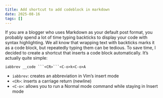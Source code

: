 ```yaml
---
title: Add shortcut to add codeblock in markdown
date: 2025-08-16
tags: []
---
```


If you are a blogger who uses Markdown as your default post format, you probably spend a lot of time typing backticks to display your code with syntax highlighting. We all know that wrapping text with backticks marks it as a code block, but repeatedly typing them can be tedious. To save time, I decided to create a shortcut that inserts a code block automatically. It’s actually quite simple:

````vim
iabbrev __code ```<CR>```<C-o>k<C-o>A
````

* `iabbrev`: creates an abbreviation in Vim’s insert mode
* `<CR>`: inserts a carriage return (newline)
* `<C-o>`: allows you to run a Normal mode command while staying in Insert mode

